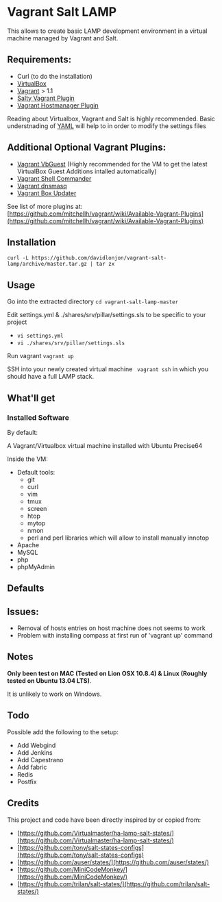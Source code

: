 # Vagrant Salt LAMP

This allows to create basic LAMP  development environment in a virtual machine managed by Vagrant and Salt.

## Requirements:
- Curl (to do the installation)
- [VirtualBox](https://www.virtualbox.org/)
- [Vagrant](http://www.vagrantup.com/) > 1.1
- [Salty Vagrant Plugin](https://github.com/saltstack/salty-vagrant)
- [Vagrant Hostmanager Plugin](https://github.com/smdahlen/vagrant-hostmanager)

Reading about Virtualbox, Vagrant and Salt is highly recommended.
Basic understnading of [YAML](http://en.wikipedia.org/wiki/YAML) will help to in order to modify the settings files

## Additional Optional Vagrant Plugins:
- [Vagrant VbGuest](https://github.com/dotless-de/vagrant-vbguest) (Highly recommended for the VM to get the latest VirtualBox Guest Additions intalled automatically)
- [Vagrant Shell Commander](https://github.com/fgimenez/vagrant-shell-commander)
- [Vagrant dnsmasq](https://github.com/mattes/vagrant-dnsmasq)
- [Vagrant Box Updater](https://github.com/spil-ruslan/vagrant-box-updater)

See list of more plugins at: [https://github.com/mitchellh/vagrant/wiki/Available-Vagrant-Plugins](https://github.com/mitchellh/vagrant/wiki/Available-Vagrant-Plugins)

## Installation
`curl -L https://github.com/davidlonjon/vagrant-salt-lamp/archive/master.tar.gz | tar zx`

## Usage

Go into the extracted directory
`cd vagrant-salt-lamp-master`

Edit settings.yml & ./shares/srv/pillar/settings.sls to be specific to your project
- `vi settings.yml`
- `vi ./shares/srv/pillar/settings.sls`

Run vagrant
`vagrant up`

SSH into your newly created virtual machine
` vagrant ssh`
in which  you should have a full LAMP stack.

## What'll get

### Installed Software
By default:

A Vagrant/Virtualbox virtual machine installed with Ubuntu Precise64

Inside the VM:
- Default tools:
  - git
  - curl
  - vim
  - tmux
  - screen
  - htop
  - mytop
  - nmon
  - perl and perl libraries which will allow to install manually innotop
- Apache
- MySQL
- php
- phpMyAdmin
## Defaults

## Issues:
- Removal of hosts entries on host machine does not seems to work
- Problem with installing compass at first run of 'vagrant up' command

## Notes

**Only been test on MAC (Tested on Lion OSX 10.8.4)  & Linux  (Roughly tested on Ubuntu 13.04 LTS)**.

It is unlikely to work on Windows.

## Todo
  Possible add the following to the setup:
  - Add Webgind
  - Add Jenkins
  - Add Capestrano
  - Add fabric
  - Redis
  - Postfix

## Credits
  This project and code have been directly inspired by or copied from:
  - [https://github.com/Virtualmaster/ha-lamp-salt-states/](https://github.com/Virtualmaster/ha-lamp-salt-states/)
  - [https://github.com/tony/salt-states-configs](https://github.com/tony/salt-states-configs)
  - [https://github.com/auser/states/](https://github.com/auser/states/)
  - [https://github.com/MiniCodeMonkey/](https://github.com/MiniCodeMonkey/)
  - [https://github.com/trilan/salt-states/](https://github.com/trilan/salt-states/)
